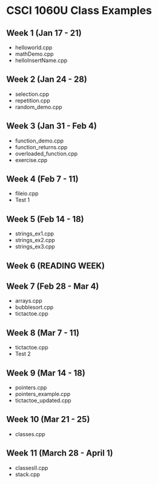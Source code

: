 # CSCI 1060U Class Examples
## Week 1 (Jan 17 - 21)
- helloworld.cpp
- mathDemo.cpp
- helloInsertName.cpp

## Week 2 (Jan 24 - 28)
- selection.cpp
- repetition.cpp
- random_demo.cpp

## Week 3 (Jan 31 - Feb 4)
- function_demo.cpp
- function_returns.cpp
- overloaded_function.cpp
- exercise.cpp

## Week 4 (Feb 7 - 11)
- fileio.cpp
- Test 1

## Week 5 (Feb 14 - 18)
- strings_ex1.cpp
- strings_ex2.cpp
- strings_ex3.cpp

## Week 6 (READING WEEK)

## Week 7 (Feb 28 - Mar 4)
- arrays.cpp
- bubblesort.cpp
- tictactoe.cpp

## Week 8 (Mar 7 - 11)
- tictactoe.cpp
- Test 2

## Week 9 (Mar 14 - 18)
- pointers.cpp
- pointers_example.cpp
- tictactoe_updated.cpp

## Week 10 (Mar 21 - 25)
- classes.cpp

## Week 11 (March 28 - April 1)
- classesII.cpp
- stack.cpp
